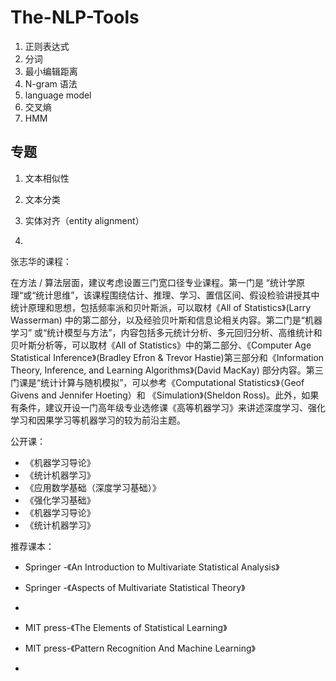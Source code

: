 # The-NLP-Tools

1.   正则表达式
2.   分词
3.   最小编辑距离
4.   N-gram 语法
5.   language model
6.   交叉熵
7.   HMM



## 专题

1.   文本相似性
2.   文本分类
3.   实体对齐（entity alignment）

4.   







张志华的课程：

在方法 / 算法层面，建议考虑设置三门宽口径专业课程。第一门是 “统计学原理“或“统计思维”，该课程围绕估计、推理、学习、置信区间、假设检验讲授其中统计原理和思想，包括频率派和贝叶斯派，可以取材《All of Statistics》(Larry Wasserman) 中的第二部分，以及经验贝叶斯和信息论相关内容。第二门是“机器学习” 或“统计模型与方法”，内容包括多元统计分析、多元回归分析、高维统计和贝叶斯分析等，可以取材《All of Statistics》中的第二部分、《Computer Age Statistical Inference》(Bradley Efron & Trevor Hastie)第三部分和《Information Theory, Inference, and Learning Algorithms》(David MacKay) 部分内容。第三门课是“统计计算与随机模拟”，可以参考《Computational Statistics》（Geof Givens and Jennifer Hoeting）和 《Simulation》(Sheldon Ross)。此外，如果有条件，建议开设一门高年级专业选修课《高等机器学习》来讲述深度学习、强化学习和因果学习等机器学习的较为前沿主题。

公开课：

-   《机器学习导论》
-   《统计机器学习》
-   《应用数学基础（深度学习基础）》
-   《强化学习基础》
-   《机器学习导论》
-   《统计机器学习》

推荐课本：

-   Springer -《An Introduction to Multivariate Statistical Analysis》
-   Springer -《Aspects of Multivariate Statistical Theory》

-   

-   MIT press-《The Elements of Statistical Learning》
-   MIT press-《Pattern Recognition And Machine Learning》
-   

